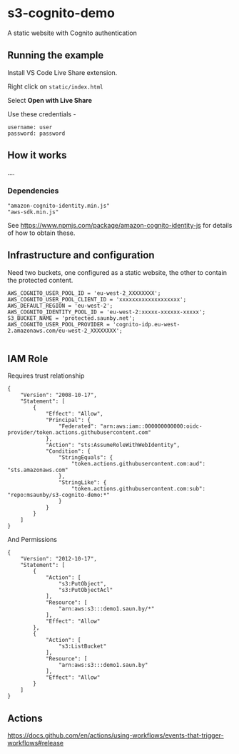 # s3-cognito-demo
A static website with Cognito authentication 


## Running the example

Install VS Code Live Share extension.

Right click on ```static/index.html``` 

Select **Open with Live Share**

Use these credentials -

```
username: user
password: password
```

## How it works

....

### Dependencies

```
"amazon-cognito-identity.min.js"
"aws-sdk.min.js"
```

See <https://www.npmjs.com/package/amazon-cognito-identity-js> for details of how to obtain these.

## Infrastructure and configuration

Need two buckets, one configured as a
static website, the other to contain the
protected content.

```
AWS_COGNITO_USER_POOL_ID = 'eu-west-2_XXXXXXXX';
AWS_COGNITO_USER_POOL_CLIENT_ID = 'xxxxxxxxxxxxxxxxxxx';
AWS_DEFAULT_REGION = 'eu-west-2';
AWS_COGNITO_IDENTITY_POOL_ID = 'eu-west-2:xxxxx-xxxxxx-xxxxx';
S3_BUCKET_NAME = 'protected.saunby.net';
AWS_COGNITO_USER_POOL_PROVIDER = 'cognito-idp.eu-west-2.amazonaws.com/eu-west-2_XXXXXXXX';
    
```

## IAM Role

Requires trust relationship
```
{
    "Version": "2008-10-17",
    "Statement": [
        {
            "Effect": "Allow",
            "Principal": {
                "Federated": "arn:aws:iam::000000000000:oidc-provider/token.actions.githubusercontent.com"
            },
            "Action": "sts:AssumeRoleWithWebIdentity",
            "Condition": {
                "StringEquals": {
                    "token.actions.githubusercontent.com:aud": "sts.amazonaws.com"
                },
                "StringLike": {
                    "token.actions.githubusercontent.com:sub": "repo:msaunby/s3-cognito-demo:*"
                }
            }
        }
    ]
}
```
And Permissions
```
{
	"Version": "2012-10-17",
	"Statement": [
		{
			"Action": [
				"s3:PutObject",
				"s3:PutObjectAcl"
			],
			"Resource": [
				"arn:aws:s3:::demo1.saun.by/*"
			],
			"Effect": "Allow"
		},
		{
			"Action": [
				"s3:ListBucket"
			],
			"Resource": [
				"arn:aws:s3:::demo1.saun.by"
			],
			"Effect": "Allow"
		}
	]
}
```

## Actions

<https://docs.github.com/en/actions/using-workflows/events-that-trigger-workflows#release>

